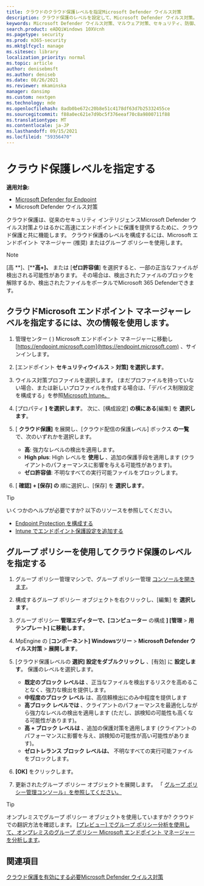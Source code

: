 ```yaml
---
title: クラウドのクラウド保護レベルを指定Microsoft Defender ウイルス対策
description: クラウド保護のレベルを設定して、Microsoft Defender ウイルス対策。
keywords: Microsoft Defender ウイルス対策、マルウェア対策、セキュリティ、防御、クラウド、攻撃性、保護レベル
search.product: eADQiWindows 10XVcnh
ms.pagetype: security
ms.prod: m365-security
ms.mktglfcycl: manage
ms.sitesec: library
localization_priority: normal
ms.topic: article
author: denisebmsft
ms.author: deniseb
ms.date: 08/26/2021
ms.reviewer: mkaminska
manager: dansimp
ms.custom: nextgen
ms.technology: mde
ms.openlocfilehash: 8adb0be672c20b8e51c4178df63d7b25332455ce
ms.sourcegitcommit: f88a0ec621e7d9bc5f376eeaf70c8a9800711f88
ms.translationtype: MT
ms.contentlocale: ja-JP
ms.lasthandoff: 09/15/2021
ms.locfileid: "59356470"
---
```

# <a name="specify-the-cloud-protection-level"></a>クラウド保護レベルを指定する

**適用対象:**

- [Microsoft Defender for Endpoint](/microsoft-365/security/defender-endpoint/)
- Microsoft Defender ウイルス対策

クラウド保護は、従来のセキュリティ インテリジェンスMicrosoft Defender ウイルス対策よりはるかに高速にエンドポイントに保護を提供するために、クラウド保護と共に機能します。 クラウド保護のレベルを構成するには、Microsoft エンドポイント マネージャー (推奨) またはグループ ポリシーを使用します。

> [!NOTE]
> [高 **]、[****高+]、** または [**ゼロ許容値**] を選択すると、一部の正当なファイルが検出される可能性があります。 その場合は、検出されたファイルのブロックを解除するか、検出されたファイルをポータルでMicrosoft 365 Defenderできます。

## <a name="use-microsoft-endpoint-manager-to-specify-the-level-of-cloud-protection"></a>クラウドMicrosoft エンドポイント マネージャーレベルを指定するには、次の情報を使用します。

1. 管理センター ( ) Microsoft エンドポイント マネージャーに移動し [https://endpoint.microsoft.com](https://endpoint.microsoft.com) 、サインインします。

2. [エンドポイント **セキュリティウイルス** \> **対策] を選択します**。

3. ウイルス対策プロファイルを選択します。 (まだプロファイルを持っていない場合、または新しいプロファイルを作成する場合は、「デバイス制限設定を構成する」を参照[Microsoft Intune。](/intune/device-restrictions-configure)

4. [プロパティ **] を選択します**。 次に、[構成設定] **の横にある**[編集] を **選択します**。

5. [ **クラウド保護]** を展開し、[クラウド配信の保護レベル] ボックス **の一覧** で、次のいずれかを選択します。

    - **高**: 強力なレベルの検出を適用します。
    - **High plus**: High レベルを **使用し** 、追加の保護手段を適用します (クライアントのパフォーマンスに影響を与える可能性があります)。
    - **ゼロ許容値**: 不明なすべての実行可能ファイルをブロックします。

6. [ **確認] + [保存] の** 順に選択し、[保存] を **選択します**。

> [!TIP]
> いくつかのヘルプが必要ですか? 以下のリソースを参照してください。
>
> - [Endpoint Protection を構成する](/mem/configmgr/protect/deploy-use/endpoint-protection-configure)
> - [Intune でエンドポイント保護設定を追加する](/mem/intune/protect/endpoint-protection-configure)

## <a name="use-group-policy-to-specify-the-level-of-cloud-protection"></a>グループ ポリシーを使用してクラウド保護のレベルを指定する

1. グループ ポリシー管理マシンで、グループ ポリシー管理 [コンソールを開きます](/previous-versions/windows/it-pro/windows-server-2008-R2-and-2008/cc731212(v=ws.11))。

2. 構成するグループ ポリシー オブジェクトを右クリックし、[編集] を **選択します**。

3. グループ ポリシー **管理エディターで、[コンピューター** の構成 **] [管理** \> **用テンプレート] に移動します**。

4. MpEngine の [**コンポーネント] Windowsツリー** \> **Microsoft Defender ウイルス対策** \> **展開します**。

5. [クラウド保護レベルの **選択] 設定をダブルクリックし** 、[有効] に **設定します**。 保護のレベルを選択します。
    - **既定のブロック レベルは** 、正当なファイルを検出するリスクを高めることなく、強力な検出を提供します。
    - **中程度のブロック レベル** は、高信頼検出にのみ中程度を提供します
    - **高ブロック レベルでは** 、クライアントのパフォーマンスを最適化しながら強力なレベルの検出を適用します (ただし、誤検知の可能性も高くなる可能性があります)。
    - **高 + ブロック レベルは** 、追加の保護対策を適用します (クライアントのパフォーマンスに影響を与え、誤検知の可能性が高い可能性があります)。
    - **ゼロトレランス ブロック レベルは、** 不明なすべての実行可能ファイルをブロックします。

6. **[OK]** をクリックします。

7. 更新されたグループ ポリシー オブジェクトを展開します。 「 [グループ ポリシー管理コンソール」を参照してください。](/windows/win32/srvnodes/group-policy)

> [!TIP]
> オンプレミスでグループ ポリシー オブジェクトを使用していますか? クラウドでの翻訳方法を確認します。 [[プレビュー] でグループ ポリシー分析を使用して、オンプレミスのグループ ポリシー Microsoft エンドポイント マネージャーを分析します](/mem/intune/configuration/group-policy-analytics)。 
  
## <a name="see-also"></a>関連項目

[クラウド保護を有効にする必要Microsoft Defender ウイルス対策](why-cloud-protection-should-be-on-mdav.md)
